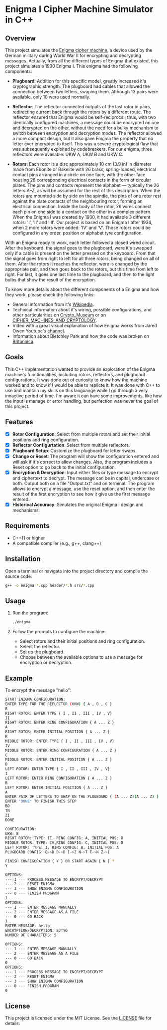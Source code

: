 # Enigma I Cipher Machine Simulator in C++

## Overview

This project simulates the [Enigma cipher machine](https://en.wikipedia.org/wiki/Enigma_machine), a device used by the German military during World War II for encrypting and decrypting messages. Actually, from all the different types of Enigma
that existed, this project simulates a 1930 Enigma I. This enigma had the following components:

- **Plugboard**: Addition for this specific model, greatly increased it's cryptographic strength. The plugboard had cables that allowed the connection between two letters, swaping them. Although 13 pairs were available, only 10 were used normally. 

- **Reflector**: The reflector connected outputs of the last rotor in pairs, redirecting current back through the rotors by a different route. The reflector ensured that Enigma would be self-reciprocal; thus, with two identically configured machines, a message could be encrypted on one and decrypted on the other, without the need for a bulky mechanism to switch between encryption and decryption modes. The reflector allowed a more compact design, but it also gave Enigma the property that no letter ever encrypted to itself. This was a severe cryptological flaw that was subsequently exploited by codebreakers. For our enigma, three reflectors were available: UKW A, UKW B and UKW C.

- **Rotors**: Each rotor is a disc approximately 10 cm (3.9 in) in diameter made from Ebonite or Bakelite with 26 brass, spring-loaded, electrical contact pins arranged in a circle on one face, with the other face housing 26 corresponding electrical contacts in the form of circular plates. The pins and contacts represent the alphabet — typically the 26 letters A–Z, as will be assumed for the rest of this description. When the rotors are mounted side by side on the spindle, the pins of one rotor rest against the plate contacts of the neighbouring rotor, forming an electrical connection. Inside the body of the rotor, 26 wires connect each pin on one side to a contact on the other in a complex pattern. When the Enigma I was created by 1930, it had available 3 different rotors: 'I', 'II' and 'III'. Our project is based on an Enigma I after 1934, when 2 more rotors were added: 'IV' and 'V'. Those rotors could be configured in any order, position or alphabet tyre configuration. 

With an Enigma ready to work, each letter followed a closed wired circuit. After the keyboard, the signal goes to the plugboard, were it's swapped only if a cable is present on the letter pressed on the keyboard. From that the signal goes from right to left for all three rotors, being changed on all of them. After the rotors it reaches the reflector, were is changed by the appropriate pair, and then goes back to the rotors, but this time from left to right. For last, it goes one last time to the plugboard, and then to the light bulbs that show the result of the encryption.

To know more details about the different components of a Enigma and how they work, please check the following links:

* General information from it's [Wikipedia](https://en.wikipedia.org/wiki/Enigma_machine).
* Technical information about it's wiring, possible configurations, and other particularities on [Crypto_Museum](https://www.cryptomuseum.com/crypto/enigma/wiring.htm) or on [CIPHER_MACHINES_AND_CRYPTOLOGY](https://www.ciphermachinesandcryptology.com/en/enigmatech.htm).
* Video with a great visual explanation of how Enigma works from Jared Owen Youtube's [channel](https://www.youtube.com/watch?v=ybkkiGtJmkM).
* Information about Bletchley Park and how the code was broken on [Britannica](https://www.britannica.com/topic/Enigma-German-code-device).

## Goals

This C++ implementation wanted to provide an exploration of the Enigma machine's functionalities, including rotors, reflectors, and plugboard configurations. It was done out of curiosity to know how the machine worked and to know if I would be able to replicte it. It was done with C++ to use and mantain my skills on this languange while I go through a very innactive period of time. I'm aware it can have some improvements, like how the input is manage or error handling, but perfection was never the goal of this project.

## Features

- [x] **Rotor Configuration**: Select from multiple rotors and set their initial positions and ring configuration.
- [x] **Reflector Configurtation**: Select from multiple reflectors.
- [x] **Plugboard Setup**: Customize the plugboard for letter swaps.
- [x] **Change or Reset**: The program will show the configuration entered and will ask if it's correct to allow changes. Also, the program includes a Reset option to go back to the initial configuration.
- [x] **Encryption & Decryption**: Input either files or type message to encrypt and ciphertext to decrypt. The message can be in capital, undercase or both. Output both on a file "Output.txt" and on terminal. The program allows to encrypt a message, use the reset option, and then enter the result of the first encryption to see how it give us the first message entered.
- [x] **Historical Accuracy**: Simulates the original Enigma I design and mechanisms.

## Requirements

- C++11 or higher
- A compatible compiler (e.g., g++, clang++)

## Installation

Open a terminal or navigate into the project directory and compile the source code:
   ```bash
   g++ -o enigma *.cpp header/*.h src/*.cpp
   ```

## Usage

1. Run the program:
   ```bash
   ./enigma
   ```

2. Follow the prompts to configure the machine:
   - Select rotors and their initial positions and ring configuration.
   - Select the reflector.
   - Set up the plugboard.
   - Choose between the available options to use a message for encryption or decryption.

## Example

To encrypt the message "hello":
```bash
START ENIGMA CONFIGURATION:
ENTER TYPE FOR THE REFLECTOR (UKW) { A , B , C }
B
RIGHT ROTOR: ENTER TYPE { I , II , III , IV , V}
II
RIGHT ROTOR: ENTER RING CONFIGURATION { A ... Z }
A
RIGHT ROTOR: ENTER INITIAL POSITION { A ... Z }
R
MIDDLE ROTOR: ENTER TYPE { I , II , III , IV , V}
IV
MIDDLE ROTOR: ENTER RING CONFIGURATION { A ... Z }
C
MIDDLE ROTOR: ENTER INITIAL POSITION { A ... Z }
D
LEFT ROTOR: ENTER TYPE { I , II , III , IV , V}
I
LEFT ROTOR: ENTER RING CONFIGURATION { A ... Z }
B
LEFT ROTOR: ENTER INITIAL POSITION { A ... Z }
A
ENTER PAIR OF LETTERS TO SWAP ON THE PLUGBOARD { (A ... Z)(A ... Z) }
ENTER "DONE" TO FINISH THIS STEP
BD
TN
ZI
DONE

CONFIGURATION:
UKW: B
RIGHT ROTOR: TYPE: II, RING CONFIG: A, INITIAL POS: R
MIDDLE ROTOR: TYPE: IV,RING CONFIG: C, INITIAL POS: D
LEFT ROTOR: TYPE: I, RING CONFIG: B, INITIAL POS: A
PLUGBOARD CONFIG: B->D D->B I->Z N->T T->N Z->I

FINISH CONFIGURATION { Y } OR START AGAIN { N } ?
Y

OPTIONS:
--- 1 --- PROCESS MESSAGE TO ENCRYPT/DECRYPT
--- 2 --- RESET ENIGMA
--- 3 --- SHOW ENIGMA CONFIGURATION
--- 0 --- FINISH PROGRAM
1
OPTIONS:
--- 1 --- ENTER MESSAGE MANUALLY
--- 2 --- ENTER MESSAGE AS A FILE
--- 0 --- GO BACK
1
ENTER MESSAGE: hello
ENCRYPTION/DECRYPTION: BJTYG
NUMBER OF CHARACTERS: 5

OPTIONS:
--- 1 --- ENTER MESSAGE MANUALLY
--- 2 --- ENTER MESSAGE AS A FILE
--- 0 --- GO BACK
0
OPTIONS:
--- 1 --- PROCESS MESSAGE TO ENCRYPT/DECRYPT
--- 2 --- RESET ENIGMA
--- 3 --- SHOW ENIGMA CONFIGURATION
--- 0 --- FINISH PROGRAM
0
```
## License

This project is licensed under the MIT License. See the [LICENSE](LICENSE) file for details.
